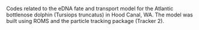 Codes related to the eDNA fate and transport model for the Atlantic bottlenose dolphin (Tursiops truncatus) in Hood Canal, WA. The model was built using ROMS and the particle tracking package (Tracker 2).
